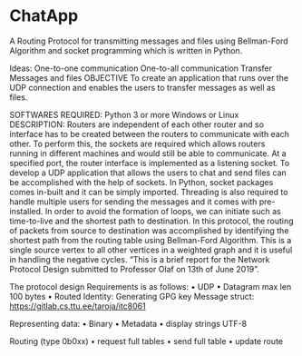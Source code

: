 # ChatApp
A Routing Protocol for transmitting messages and files using Bellman-Ford Algorithm and socket programming which is written in Python.

Ideas:
	One-to-one communication
  One-to-all communication
  Transfer Messages and files
OBJECTIVE
  To create an application that runs over the UDP connection and enables the users to transfer messages as well as files.

SOFTWARES REQUIRED:
	Python 3 or more
	Windows or Linux
DESCRIPTION:
	Routers are independent of each other router and so interface has to be created between the routers to communicate with each other. To perform this, the sockets are required which allows routers running in different machines and would still be able to communicate. At a specified port, the router interface is implemented as a listening socket.
To develop a UDP application that allows the users to chat and send files can be accomplished with the help of sockets. In Python, socket packages comes in-built and it can be simply imported. Threading is also required to handle multiple users for sending the messages and it comes with pre-installed. 
In order to avoid the formation of loops, we can initiate such as time-to-live and the shortest path to destination. In this protocol, the routing of packets from source to destination was accomplished by identifying the shortest path from the routing table using Bellman-Ford Algorithm. This is a single source vertex to all other vertices in a weighted graph and it is useful in handling the negative cycles.
“This is a brief report for the Network Protocol Design submitted to Professor Olaf on 13th of June 2019”.

The protocol design Requirements is as follows:
  •	UDP
  •	Datagram max len 100 bytes
  •	Routed
Identity: Generating GPG key
Message struct: https://gitlab.cs.ttu.ee/taroja/itc8061 

Representing data:
•	Binary
•	Metadata
•	display strings UTF-8

Routing (type 0b0xx)
•	request full tables
•	send full table 
•	update route
